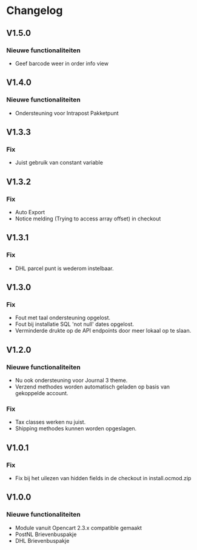 # Changelog

## V1.5.0

### Nieuwe functionaliteiten

- Geef barcode weer in order info view

## V1.4.0

### Nieuwe functionaliteiten

- Ondersteuning voor Intrapost Pakketpunt

## V1.3.3

### Fix

- Juist gebruik van constant variable

## V1.3.2

### Fix

- Auto Export
- Notice melding (Trying to access array offset) in checkout

## V1.3.1

### Fix

- DHL parcel punt is wederom instelbaar.

## V1.3.0

### Fix

- Fout met taal ondersteuning opgelost.
- Fout bij installatie SQL 'not null' dates opgelost.
- Verminderde drukte op de API endpoints door meer lokaal op te slaan.

## V1.2.0

### Nieuwe functionaliteiten

- Nu ook ondersteuning voor Journal 3 theme.
- Verzend methodes worden automatisch geladen op basis van gekoppelde account.

### Fix

- Tax classes werken nu juist.
- Shipping methodes kunnen worden opgeslagen.

## V1.0.1

### Fix

- Fix bij het uilezen van hidden fields in de checkout in install.ocmod.zip

## V1.0.0

### Nieuwe functionaliteiten

- Module vanuit Opencart 2.3.x compatible gemaakt
- PostNL Brievenbuspakje
- DHL Brievenbuspakje
